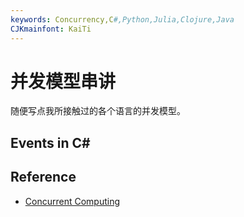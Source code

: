 ```yaml
---
keywords: Concurrency,C#,Python,Julia,Clojure,Java
CJKmainfont: KaiTi
---
```


# 并发模型串讲

随便写点我所接触过的各个语言的并发模型。



## Events in C#


## Reference

- [Concurrent Computing](https://en.wikipedia.org/wiki/Concurrent_computing)